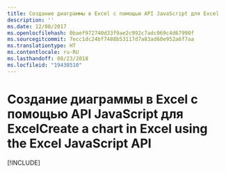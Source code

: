 ```yaml
---
title: Создание диаграммы в Excel с помощью API JavaScript для Excel
description: ''
ms.date: 12/08/2017
ms.openlocfilehash: 0baef972740d33f9ae2c992c7adc069c4d67990f
ms.sourcegitcommit: 7ecc1dc24bf7488b53117d7a83ad60e952a6f7aa
ms.translationtype: HT
ms.contentlocale: ru-RU
ms.lasthandoff: 08/23/2018
ms.locfileid: "19438510"
---
```

# <a name="create-a-chart-in-excel-using-the-excel-javascript-api"></a><span data-ttu-id="815d4-102">Создание диаграммы в Excel с помощью API JavaScript для Excel</span><span class="sxs-lookup"><span data-stu-id="815d4-102">Create a chart in Excel using the Excel JavaScript API</span></span>

[!INCLUDE[](../includes/excel-tutorial-create-chart.md)]